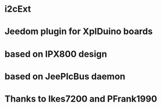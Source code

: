 # i2cExt
# 
# Jeedom plugin for XplDuino boards
# 	based on IPX800 design
# 	based on JeePlcBus daemon
# 
# Thanks to Ikes7200 and PFrank1990
